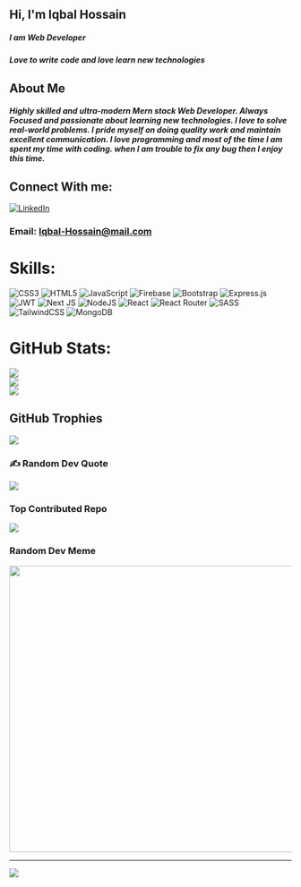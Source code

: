 ## Hi, I'm Iqbal Hossain
##### I am Web Developer
##### Love to write code and love learn new technologies

<!--
**IqbalHossain4/iqbalhossain4** is a ✨ _special_ ✨ repository because its `README.md` (this file) appears on your GitHub profile.

Here are some ideas to get you started:

- 🔭 I’m currently working on ...
- 🌱 I’m currently learning ...
- 👯 I’m looking to collaborate on ...
- 🤔 I’m looking for help with ...
- 💬 Ask me about ...
- 📫 How to reach me: ...
- 😄 Pronouns: ...
- ⚡ Fun fact: ...
-->

## About Me

#####  Highly skilled and ultra-modern Mern stack Web Developer. Always Focused and passionate about learning new technologies. I love to solve real-world problems. I pride myself on doing quality work and maintain excellent communication. I love programming and most of the time I am spent my time with coding. when I am trouble to fix any bug then I enjoy this time.



## Connect With me:
[![LinkedIn](https://img.shields.io/badge/LinkedIn-%230077B5.svg?logo=linkedin&logoColor=white)](https://linkedin.com/in/iqbal-hossain10) 

### Email: Iqbal-Hossain@mail.com

#  Skills:
![CSS3](https://img.shields.io/badge/css3-%231572B6.svg?style=for-the-badge&logo=css3&logoColor=white) ![HTML5](https://img.shields.io/badge/html5-%23E34F26.svg?style=for-the-badge&logo=html5&logoColor=white) ![JavaScript](https://img.shields.io/badge/javascript-%23323330.svg?style=for-the-badge&logo=javascript&logoColor=%23F7DF1E) ![Firebase](https://img.shields.io/badge/firebase-%23039BE5.svg?style=for-the-badge&logo=firebase) ![Bootstrap](https://img.shields.io/badge/bootstrap-%23563D7C.svg?style=for-the-badge&logo=bootstrap&logoColor=white) ![Express.js](https://img.shields.io/badge/express.js-%23404d59.svg?style=for-the-badge&logo=express&logoColor=%2361DAFB) ![JWT](https://img.shields.io/badge/JWT-black?style=for-the-badge&logo=JSON%20web%20tokens) ![Next JS](https://img.shields.io/badge/Next-black?style=for-the-badge&logo=next.js&logoColor=white) ![NodeJS](https://img.shields.io/badge/node.js-6DA55F?style=for-the-badge&logo=node.js&logoColor=white) ![React](https://img.shields.io/badge/react-%2320232a.svg?style=for-the-badge&logo=react&logoColor=%2361DAFB) ![React Router](https://img.shields.io/badge/React_Router-CA4245?style=for-the-badge&logo=react-router&logoColor=white) ![SASS](https://img.shields.io/badge/SASS-hotpink.svg?style=for-the-badge&logo=SASS&logoColor=white) ![TailwindCSS](https://img.shields.io/badge/tailwindcss-%2338B2AC.svg?style=for-the-badge&logo=tailwind-css&logoColor=white) ![MongoDB](https://img.shields.io/badge/MongoDB-%234ea94b.svg?style=for-the-badge&logo=mongodb&logoColor=white)

#  GitHub Stats:
![](https://github-readme-stats.vercel.app/api?username=iqbalhossain4&theme=tokyonight&hide_border=false&include_all_commits=false&count_private=false)<br/>
![](https://github-readme-streak-stats.herokuapp.com/?user=iqbalhossain4&theme=tokyonight&hide_border=false)<br/>
![](https://github-readme-stats.vercel.app/api/top-langs/?username=iqbalhossain4&theme=tokyonight&hide_border=false&include_all_commits=false&count_private=false&layout=compact)

## GitHub Trophies
![](https://github-profile-trophy.vercel.app/?username=iqbalhossain4&theme=dracula&no-frame=false&no-bg=true&margin-w=4)

### ✍️ Random Dev Quote
![](https://quotes-github-readme.vercel.app/api?type=horizontal&theme=radical)

### Top Contributed Repo
![](https://github-contributor-stats.vercel.app/api?username=iqbalhossain4&limit=5&theme=tokyonight&combine_all_yearly_contributions=true)

### Random Dev Meme
<img src="https://rm.up.railway.app/" width="512px"/>

---
[![](https://visitcount.itsvg.in/api?id=iqbalhossain4&icon=0&color=0)](https://visitcount.itsvg.in)

<!-- Proudly created with GPRM ( https://gprm.itsvg.in ) -->
